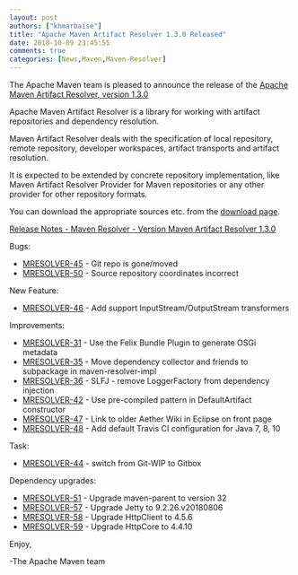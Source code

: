 ```yaml
---
layout: post
authors: ["khmarbaise"]
title: "Apache Maven Artifact Resolver 1.3.0 Released"
date: 2018-10-09 23:45:55
comments: true
categories: [News,Maven,Maven-Resolver]
---
```

The Apache Maven team is pleased to announce the release of the 
[Apache Maven Artifact Resolver, version 1.3.0](https://maven.apache.org/resolver/index.html)

Apache Maven Artifact Resolver is a library for working with artifact
repositories and dependency resolution.

Maven Artifact Resolver deals with the specification of local repository,
remote repository, developer workspaces, artifact transports and artifact
resolution.

It is expected to be extended by concrete repository implementation, like Maven
Artifact Resolver Provider for Maven repositories or any other provider for
other repository formats.


You can download the appropriate sources etc. from the [download page](https://maven.apache.org/resolver/download.cgi).

<!-- more -->

[Release Notes - Maven Resolver - Version Maven Artifact Resolver 1.3.0](https://issues.apache.org/jira/secure/ReleaseNote.jspa?projectId=12320628&version=12342803)

Bugs:

 * [MRESOLVER-45](https://issues.apache.org/jira/browse/MRESOLVER-45) - Git repo is gone/moved
 * [MRESOLVER-50](https://issues.apache.org/jira/browse/MRESOLVER-50) - Source repository coordinates incorrect

New Feature:

 * [MRESOLVER-46](https://issues.apache.org/jira/browse/MRESOLVER-46) - Add support InputStream/OutputStream transformers

Improvements:

 * [MRESOLVER-31](https://issues.apache.org/jira/browse/MRESOLVER-31) - Use the Felix Bundle Plugin to generate OSGi metadata
 * [MRESOLVER-35](https://issues.apache.org/jira/browse/MRESOLVER-35) - Move dependency collector and friends to subpackage in maven-resolver-impl
 * [MRESOLVER-36](https://issues.apache.org/jira/browse/MRESOLVER-36) - SLFJ - remove LoggerFactory from dependency injection
 * [MRESOLVER-42](https://issues.apache.org/jira/browse/MRESOLVER-42) - Use pre-compiled pattern in DefaultArtifact constructor
 * [MRESOLVER-47](https://issues.apache.org/jira/browse/MRESOLVER-47) - Link to older Aether Wiki in Eclipse on front page
 * [MRESOLVER-48](https://issues.apache.org/jira/browse/MRESOLVER-48) - Add default Travis CI configuration for Java 7, 8, 10

Task:

 * [MRESOLVER-44](https://issues.apache.org/jira/browse/MRESOLVER-44) - switch from Git-WIP to Gitbox

Dependency upgrades:

 * [MRESOLVER-51](https://issues.apache.org/jira/browse/MRESOLVER-51) - Upgrade maven-parent to version 32
 * [MRESOLVER-57](https://issues.apache.org/jira/browse/MRESOLVER-57) - Upgrade Jetty to 9.2.26.v20180806
 * [MRESOLVER-58](https://issues.apache.org/jira/browse/MRESOLVER-58) - Upgrade HttpClient to 4.5.6
 * [MRESOLVER-59](https://issues.apache.org/jira/browse/MRESOLVER-59) - Upgrade HttpCore to 4.4.10

Enjoy,

-The Apache Maven team 
